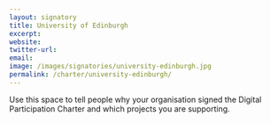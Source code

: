 ```yaml
---
layout: signatory
title: University of Edinburgh
excerpt: 
website: 
twitter-url: 
email: 
image: /images/signatories/university-edinburgh.jpg
permalink: /charter/university-edinburgh/
---
```


Use this space to tell people why your organisation signed the Digital Participation Charter and which projects you are supporting.
